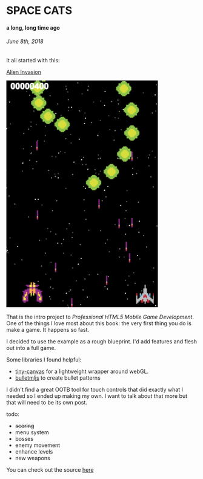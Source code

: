 # SPACE CATS
#### a long, long time ago
###### *June 8th, 2018*

It all started with this:

[Alien Invasion](http://cykod.github.io/AlienInvasion/)

![alien invasion](img/AlienInvasion.png)

That is the intro project to _Professional HTML5 Mobile Game Development_. One of the things I love most about this book: the very first thing you do is make a game. It happens so fast.

I decided to use the example as a rough blueprint. I'd add features and flesh out into a full game. 

Some libraries I found helpful:
  * [tiny-canvas](https://github.com/bitnenfer/tiny-canvas) for a lightweight wrapper around webGL.
  * [bulletmljs](https://github.com/daishihmr/bulletml.js) to create bullet patterns

I didn't find a great OOTB tool for touch controls that did exactly what I needed so I ended up making my own. I want to talk about that more but that will need to be its own post.

todo:
  * ~~scoring~~
  * menu system
  * bosses
  * enemy movement
  * enhance levels
  * new weapons

You can check out the source [here](https://github.com/soumam/space-cats)
